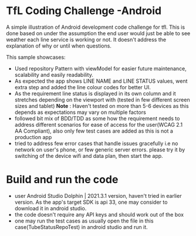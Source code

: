 # TfL Coding Challenge -Android

A simple illustration of Android development code challenge for tfl. This is done based on under the
assumption the end user would just be able to see weather each line service is working or not. It
doesn't address the explanation of why or until when questions.

This sample showcases:

* Used repository Pattern with viewModel for easier future maintenance, scalability and easily
  readability.
* As expected the app shows LINE NAME and LINE STATUS values, went extra step and added the line
  colour codes for better UI.
* As the requirement line status is displayed in its own column and it stretches depending on the
  viewport with (tested in few different screen sizes and tablet)
  **Note** : Haven't tested on more than 5-6 devices as this depends as expectations may vary on
  multiple factors
* followed bit mix of BDD/TDD as some how the requirement needs to address different scenarios for
  ease of access for the user(WCAG 2.1 AA Compliant), also only few test cases are added as this is
  not a production app
* tried to address few error cases that handle issues gracefully i.e no network on user's phone, or
  few generic server errors. please try it by switching of the device wifi and data plan, then start
  the app.

# Build and run the code

* user Android Studio Dolphin | 2021.3.1 version, haven't tried in earlier version. As the app's
  target SDK is api 33, one may consider to download it in android studio.
* the code doesn't require any API keys and should work out of the box
* one may run the test cases as usually open the file in this case(TubeStatusRepoTest) in android
  studio and run it.